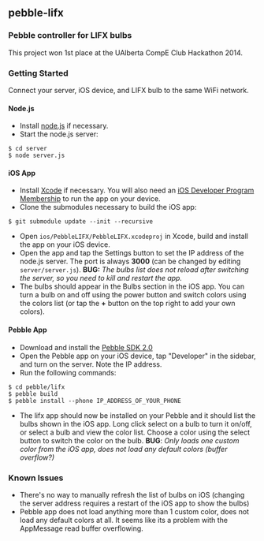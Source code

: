 ## pebble-lifx
### Pebble controller for LIFX bulbs

This project won 1st place at the UAlberta CompE Club Hackathon 2014.

### Getting Started

Connect your server, iOS device, and LIFX bulb to the same WiFi network.

#### Node.js

* Install [node.js](http://nodejs.org/) if necessary.
* Start the node.js server:

```
$ cd server
$ node server.js
```
#### iOS App

* Install [Xcode](https://itunes.apple.com/ca/app/xcode/id497799835?mt=12) if necessary. You will also need an [iOS Developer Program Membership](https://developer.apple.com/programs/ios/) to run the app on your device.
* Clone the submodules necessary to build the iOS app:

```
$ git submodule update --init --recursive
```

* Open `ios/PebbleLIFX/PebbleLIFX.xcodeproj` in Xcode, build and install the app on your iOS device.
* Open the app and tap the Settings button to set the IP address of the node.js server. The port is always **3000** (can be changed by editing `server/server.js`). **BUG:** *The bulbs list does not reload after switching the server, so you need to kill and restart the app.*
* The bulbs should appear in the Bulbs section in the iOS app. You can turn a bulb on and off using the power button and switch colors using the colors list (or tap the **+** button on the top right to add your own colors).

#### Pebble App

* Download and install the [Pebble SDK 2.0](https://developer.getpebble.com/2/)
* Open the Pebble app on your iOS device, tap "Developer" in the sidebar, and turn on the server. Note the IP address.
* Run the following commands:

```
$ cd pebble/lifx
$ pebble build
$ pebble install --phone IP_ADDRESS_OF_YOUR_PHONE
```
* The lifx app should now be installed on your Pebble and it should list the bulbs shown in the iOS app. Long click select on a bulb to turn it on/off, or select a bulb and view the color list. Choose a color using the select button to switch the color on the bulb. **BUG**: *Only loads one custom color from the iOS app, does not load any default colors (buffer overflow?)*

### Known Issues

* There's no way to manually refresh the list of bulbs on iOS (changing the server address requires a restart of the iOS app to show the bulbs)
* Pebble app does not load anything more than 1 custom color, does not load any default colors at all. It seems like its a problem with the AppMessage read buffer overflowing.
